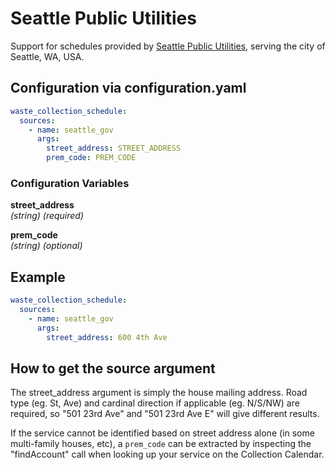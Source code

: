 # Seattle Public Utilities

Support for schedules provided by [Seattle Public Utilities](https://myutilities.seattle.gov/eportal/#/accountlookup/calendar), serving the city of Seattle, WA, USA.

## Configuration via configuration.yaml

```yaml
waste_collection_schedule:
  sources:
    - name: seattle_gov
      args:
        street_address: STREET_ADDRESS
        prem_code: PREM_CODE
```

### Configuration Variables

**street_address**<br>
*(string) (required)*

**prem_code**<br>
*(string) (optional)*

## Example

```yaml
waste_collection_schedule:
  sources:
    - name: seattle_gov
      args:
        street_address: 600 4th Ave
```

## How to get the source argument

The street_address argument is simply the house mailing address. Road type (eg. St, Ave) and cardinal direction if applicable (eg. N/S/NW) are required, so "501 23rd Ave" and "501 23rd Ave E" will give different results.

If the service cannot be identified based on street address alone (in some multi-family houses, etc), a `prem_code` can be extracted by inspecting the "findAccount" call when looking up your service on the Collection Calendar.
